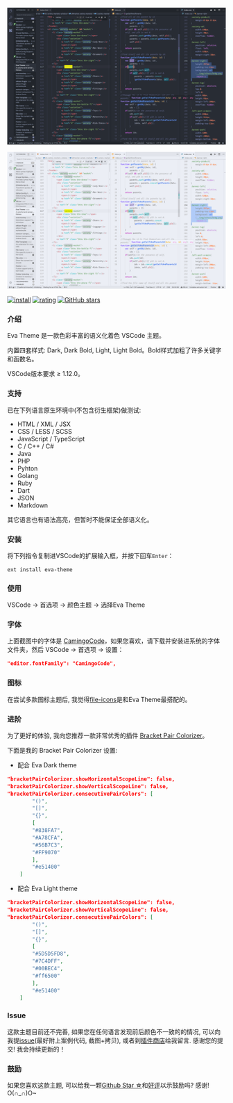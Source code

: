<p align="center"><img src="https://raw.githubusercontent.com/fisheva/Things/master/Static/Eva-Theme/Screenshot/Eva-Dark.png"></p>
<p align="center"><img src="https://raw.githubusercontent.com/fisheva/Things/master/Static/Eva-Theme/Screenshot/Eva-Light.png"></p>

[![install](http://vsmarketplacebadge.apphb.com/installs/fisheva.eva-theme.svg?style=flat-flat)](https://marketplace.visualstudio.com/items?itemName=fisheva.eva-theme) [![rating](http://vsmarketplacebadge.apphb.com/rating-short/fisheva.eva-theme.svg?style=flat)](https://marketplace.visualstudio.com/items/fisheva.eva-theme)    [![GitHub stars](https://img.shields.io/github/stars/fisheva/eva-theme.svg?style=social&label=Star&maxAge=2592000)](https://github.com/fisheva/eva-theme)

### 介绍

Eva Theme 是一款色彩丰富的语义化着色 VSCode 主题。

内置四套样式: Dark, Dark Bold, Light, Light Bold。Bold样式加粗了许多关键字和函数名。

VSCode版本要求 ≥ 1.12.0。

### 支持

已在下列语言原生环境中(不包含衍生框架)做测试:

- HTML / XML / JSX
- CSS / LESS / SCSS
- JavaScript / TypeScript
- C / C++ / C#
- Java
- PHP
- Pyhton
- Golang
- Ruby
- Dart
- JSON
- Markdown

其它语言也有语法高亮，但暂时不能保证全部语义化。

### 安装

将下列指令复制进VSCode的扩展输入框，并按下回车`Enter`：

```shell
ext install eva-theme
```

### 使用

VSCode → 首选项 → 颜色主题 → 选择Eva Theme

### 字体

上面截图中的字体是 [CamingoCode](https://www.fontsquirrel.com/fonts/camingocode)，如果您喜欢，请下载并安装进系统的字体文件夹，然后 VSCode → 首选项 → 设置：

```json
"editor.fontFamily": "CamingoCode",
```

### 图标

在尝试多款图标主题后, 我觉得[file-icons](https://marketplace.visualstudio.com/items?itemName=file-icons.file-icons)是和Eva Theme最搭配的。

### 进阶

为了更好的体验, 我向您推荐一款非常优秀的插件 [Bracket Pair Colorizer](https://marketplace.visualstudio.com/items?itemName=CoenraadS.bracket-pair-colorizer)。

下面是我的 Bracket Pair Colorizer 设置:

- 配合 Eva Dark theme

```json
"bracketPairColorizer.showHorizontalScopeLine": false,
"bracketPairColorizer.showVerticalScopeLine": false,
"bracketPairColorizer.consecutivePairColors": [
        "()",
        "[]",
        "{}",
        [
        "#838FA7",
        "#A78CFA",
        "#56B7C3",
        "#FF9070"
        ],
        "#e51400"
    ]
```

- 配合 Eva Light theme

```json
"bracketPairColorizer.showHorizontalScopeLine": false,
"bracketPairColorizer.showVerticalScopeLine": false,
"bracketPairColorizer.consecutivePairColors": [
        "()",
        "[]",
        "{}",
        [
        "#5D5D5FD8",
        "#7C4DFF",
        "#00BEC4",
        "#ff6500"
        ],
        "#e51400"
    ]
```

### Issue

这款主题目前还不完善, 如果您在任何语言发现前后颜色不一致的的情况, 可以向我提[issue](https://github.com/fisheva/Eva-Theme/issues)(最好附上案例代码, 截图+拷贝), 或者到[插件商店](https://marketplace.visualstudio.com/items/fisheva.eva-theme)给我留言. 感谢您的提交! 我会持续更新的！

### 鼓励

如果您喜欢这款主题, 可以给我一颗[Github Star ☆](https://github.com/fisheva/Eva-Theme)和[好评](https://marketplace.visualstudio.com/items/fisheva.eva-theme)以示鼓励吗? 感谢! O(∩_∩)O~
